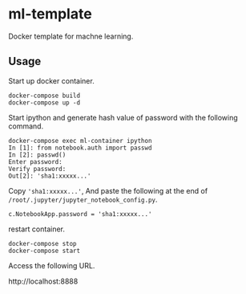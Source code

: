 # ml-template

Docker template for machne learning.

## Usage

Start up docker container.

```
docker-compose build
docker-compose up -d
```

Start ipython and generate hash value of password with the following command.

```
docker-compose exec ml-container ipython
In [1]: from notebook.auth import passwd
In [2]: passwd()
Enter password:
Verify password:
Out[2]: 'sha1:xxxxx...'
```

Copy `'sha1:xxxxx...'`, And paste the following at the end of
`/root/.jupyter/jupyter_notebook_config.py`.

```
c.NotebookApp.password = 'sha1:xxxxx...'
```

restart container.

```
docker-compose stop
docker-compose start
```

Access the following URL.

http://localhost:8888

